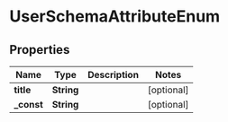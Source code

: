 

# UserSchemaAttributeEnum


## Properties

| Name | Type | Description | Notes |
|------------ | ------------- | ------------- | -------------|
|**title** | **String** |  |  [optional] |
|**_const** | **String** |  |  [optional] |



